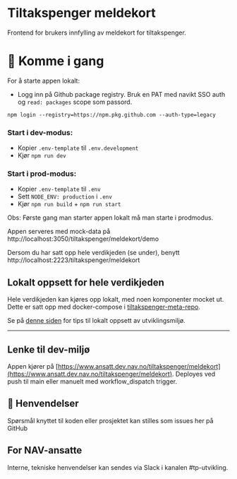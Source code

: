 # Tiltakspenger meldekort

Frontend for brukers innfylling av meldekort for tiltakspenger.

# 🚀 Komme i gang

For å starte appen lokalt:

- Logg inn på Github package registry. Bruk en PAT med navikt SSO auth og `read: packages` scope som passord.

```
npm login --registry=https://npm.pkg.github.com --auth-type=legacy
```

### Start i dev-modus:

- Kopier `.env-template` til `.env.development`
- Kjør `npm run dev`

### Start i prod-modus:

- Kopier `.env-template` til `.env`
- Sett `NODE_ENV: production` i `.env`
- Kjør `npm run build` + `npm run start`

Obs: Første gang man starter appen lokalt må man starte i prodmodus.

Appen serveres med mock-data på http://localhost:3050/tiltakspenger/meldekort/demo

Dersom du har satt opp hele verdikjeden (se under), benytt http://localhost:2223/tiltakspenger/meldekort

## Lokalt oppsett for hele verdikjeden

Hele verdikjeden kan kjøres opp lokalt, med noen komponenter mocket ut. Dette er satt opp med docker-compose
i [tiltakspenger-meta-repo](https://github.com/navikt/tiltakspenger).

Se på [denne siden](https://confluence.adeo.no/display/POAO/Ny+Utvikler+i+Tiltakspenger) for tips til lokalt oppsett av
utviklingsmiljø.

---

## Lenke til dev-miljø

Appen kjører
på [https://www.ansatt.dev.nav.no/tiltakspenger/meldekort](https://www.ansatt.dev.nav.no/tiltakspenger/meldekort).
Deployes ved push til main eller manuelt med workflow_dispatch trigger.

## 📣 Henvendelser

Spørsmål knyttet til koden eller prosjektet kan stilles som issues her på GitHub

## For NAV-ansatte

Interne, tekniske henvendelser kan sendes via Slack i kanalen #tp-utvikling.
